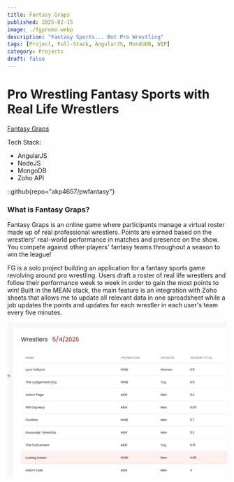 ```yaml
---
title: Fantasy Graps
published: 2025-02-15
image: ./fgpromo.webp
description: "Fantasy Sports... But Pro Wrestling"
tags: [Project, Full-Stack, AngularJS, MondoDB, WIP]
category: Projects
draft: false
---
```


# Pro Wrestling Fantasy Sports with Real Life Wrestlers

[Fantasy Graps](https://www.fantasygraps.com/)

Tech Stack: 
- AngularJS
- NodeJS
- MongoDB
- Zoho API

::github{repo="akp4657/pwfantasy"}

### What is Fantasy Graps?
Fantasy Graps is an online game where participants manage a virtual roster made up of real professional wrestlers. Points are earned based on the wrestlers' real-world performance in matches and presence on the show. You compete against other players' fantasy teams throughout a season to win the league!

FG is a solo project building an application for a fantasy sports game revolving around pro wrestling. Users draft a roster of real life wrestlers and follow their performance week to week in order to gain the most points to win! Built in the MEAN stack, the main feature is an integration with Zoho sheets that allows me to update all relevant data in one spreadsheet while a job updates the points and updates for each wrestler in each user's team every five minutes. 

![image info](./fgexample.PNG)
